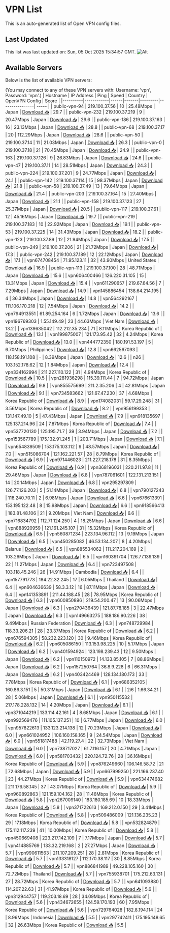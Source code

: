 # VPN List

This is an auto-generated list of Open VPN config files.

## Last Updated

This list was last updated on: Sun, 05 Oct 2025 15:34:57 GMT.
![Alt](https://repobeats.axiom.co/api/embed/186b98318ef1479477931607c1ad7d823f12451f.svg "Repobeats analytics image")

## Available Servers

Below is the list of available VPN servers:

(You may connect to any of these VPN servers with: Username: 'vpn', Password: 'vpn'.)
| Hostname | IP Address | Ping | Speed | Country | OpenVPN Config | Score |
|----------|------------|------|-------|---------|----------------| ----- |
| public-vpn-94 | 219.100.37.56 | 10 | 25.48Mbps | Japan | [Download 📥](./configs/server_0_JP.ovpn) | 29.7 |
| public-vpn-232 | 219.100.37.219 | 9 | 20.47Mbps | Japan | [Download 📥](./configs/server_1_JP.ovpn) | 29.6 |
| public-vpn-186 | 219.100.37.163 | 16 | 23.13Mbps | Japan | [Download 📥](./configs/server_2_JP.ovpn) | 28.8 |
| public-vpn-68 | 219.100.37.17 | 20 | 112.29Mbps | Japan | [Download 📥](./configs/server_3_JP.ovpn) | 28.6 |
| public-vpn-50 | 219.100.37.14 | 11 | 21.03Mbps | Japan | [Download 📥](./configs/server_4_JP.ovpn) | 26.3 |
| public-vpn-0 | 219.100.37.18 | 21 | 70.45Mbps | Japan | [Download 📥](./configs/server_5_JP.ovpn) | 24.9 |
| public-vpn-163 | 219.100.37.126 | 9 | 26.83Mbps | Japan | [Download 📥](./configs/server_6_JP.ovpn) | 24.6 |
| public-vpn-47 | 219.100.37.11 | 14 | 28.51Mbps | Japan | [Download 📥](./configs/server_7_JP.ovpn) | 24.3 |
| public-vpn-224 | 219.100.37.201 | 9 | 24.77Mbps | Japan | [Download 📥](./configs/server_8_JP.ovpn) | 24.1 |
| public-vpn-142 | 219.100.37.114 | 15 | 98.37Mbps | Japan | [Download 📥](./configs/server_9_JP.ovpn) | 21.8 |
| public-vpn-58 | 219.100.37.49 | 13 | 79.64Mbps | Japan | [Download 📥](./configs/server_10_JP.ovpn) | 21.4 |
| public-vpn-203 | 219.100.37.164 | 15 | 27.40Mbps | Japan | [Download 📥](./configs/server_11_JP.ovpn) | 21.1 |
| public-vpn-158 | 219.100.37.123 | 27 | 25.37Mbps | Japan | [Download 📥](./configs/server_12_JP.ovpn) | 20.5 |
| public-vpn-117 | 219.100.37.61 | 12 | 45.16Mbps | Japan | [Download 📥](./configs/server_13_JP.ovpn) | 19.7 |
| public-vpn-219 | 219.100.37.183 | 10 | 22.92Mbps | Japan | [Download 📥](./configs/server_14_JP.ovpn) | 19.1 |
| public-vpn-53 | 219.100.37.225 | 14 | 31.43Mbps | Japan | [Download 📥](./configs/server_15_JP.ovpn) | 18.2 |
| public-vpn-123 | 219.100.37.89 | 12 | 21.94Mbps | Japan | [Download 📥](./configs/server_16_JP.ovpn) | 17.5 |
| public-vpn-249 | 219.100.37.206 | 21 | 21.72Mbps | Japan | [Download 📥](./configs/server_17_JP.ovpn) | 17.3 |
| public-vpn-242 | 219.100.37.189 | 12 | 22.12Mbps | Japan | [Download 📥](./configs/server_18_JP.ovpn) | 17.1 |
| vpn674708454 | 71.95.123.11 | 32 | 43.90Mbps | United States | [Download 📥](./configs/server_19_US.ovpn) | 16.9 |
| public-vpn-113 | 219.100.37.100 | 28 | 48.71Mbps | Japan | [Download 📥](./configs/server_20_JP.ovpn) | 15.6 |
| vpn606400466 | 126.220.31.105 | 15 | 13.31Mbps | Japan | [Download 📥](./configs/server_21_JP.ovpn) | 15.4 |
| vpn611290657 | 219.67.64.56 | 7 | 7.29Mbps | Japan | [Download 📥](./configs/server_22_JP.ovpn) | 14.9 |
| vpn145886454 | 138.64.214.195 | 4 | 36.34Mbps | Japan | [Download 📥](./configs/server_23_JP.ovpn) | 14.8 |
| vpn564292167 | 111.106.170.218 | 12 | 7.54Mbps | Japan | [Download 📥](./configs/server_24_JP.ovpn) | 14.2 |
| vpn794913551 | 61.89.254.164 | 6 | 1.72Mbps | Japan | [Download 📥](./configs/server_25_JP.ovpn) | 13.6 |
| vpn196769303 | 1.55.149.49 | 23 | 44.63Mbps | Viet Nam | [Download 📥](./configs/server_26_VN.ovpn) | 13.2 |
| vpn139635042 | 112.212.35.234 | 71 | 8.11Mbps | Korea Republic of | [Download 📥](./configs/server_27_KR.ovpn) | 13.1 |
| vpn199875007 | 121.173.95.42 | 32 | 4.24Mbps | Korea Republic of | [Download 📥](./configs/server_28_KR.ovpn) | 13.0 |
| vpn444772350 | 180.191.53.197 | 5 | 6.70Mbps | Philippines | [Download 📥](./configs/server_29_PH.ovpn) | 12.8 |
| vpn662567093 | 118.158.191.108 | - | 8.39Mbps | Japan | [Download 📥](./configs/server_30_JP.ovpn) | 12.6 |
| n26 | 103.152.178.62 | 12 | 1.84Mbps | Japan | [Download 📥](./configs/server_31_JP.ovpn) | 12.4 |
| vpn334162994 | 211.227.110.122 | 31 | 4.94Mbps | Korea Republic of | [Download 📥](./configs/server_32_KR.ovpn) | 10.5 |
| vpn281936298 | 115.39.111.44 | 7 | 94.72Mbps | Japan | [Download 📥](./configs/server_33_JP.ovpn) | 9.8 |
| vpn855575699 | 211.2.35.206 | 4 | 42.81Mbps | Japan | [Download 📥](./configs/server_34_JP.ovpn) | 9.1 |
| vpn734583662 | 121.67.47.230 | 37 | 4.68Mbps | Korea Republic of | [Download 📥](./configs/server_35_KR.ovpn) | 8.9 |
| vpn174082031 | 59.17.29.248 | 31 | 3.56Mbps | Korea Republic of | [Download 📥](./configs/server_36_KR.ovpn) | 8.2 |
| vpn956199353 | 131.147.49.10 | 5 | 47.43Mbps | Japan | [Download 📥](./configs/server_37_JP.ovpn) | 7.9 |
| vpn918135697 | 125.137.214.96 | 24 | 7.87Mbps | Korea Republic of | [Download 📥](./configs/server_38_KR.ovpn) | 7.4 |
| vpn537720130 | 125.195.71.7 | 39 | 3.94Mbps | Japan | [Download 📥](./configs/server_39_JP.ovpn) | 7.2 |
| vpn153567789 | 175.132.91.245 | 1 | 203.71Mbps | Japan | [Download 📥](./configs/server_40_JP.ovpn) | 7.1 |
| vpn654839509 | 153.175.103.112 | 9 | 48.57Mbps | Japan | [Download 📥](./configs/server_41_JP.ovpn) | 7.0 |
| vpn515086704 | 121.162.221.57 | 28 | 8.79Mbps | Korea Republic of | [Download 📥](./configs/server_42_KR.ovpn) | 6.9 |
| vpn971446023 | 211.227.218.178 | 31 | 8.35Mbps | Korea Republic of | [Download 📥](./configs/server_43_KR.ovpn) | 6.9 |
| vpn368196031 | 220.211.97.8 | 11 | 29.46Mbps | Japan | [Download 📥](./configs/server_44_JP.ovpn) | 6.8 |
| vpn787061601 | 122.131.213.151 | 14 | 20.14Mbps | Japan | [Download 📥](./configs/server_45_JP.ovpn) | 6.8 |
| vpn295297809 | 126.77.126.203 | 5 | 51.14Mbps | Japan | [Download 📥](./configs/server_46_JP.ovpn) | 6.8 |
| vpn790127243 | 118.240.70.11 | 2 | 6.98Mbps | Japan | [Download 📥](./configs/server_47_JP.ovpn) | 6.6 |
| vpn676613391 | 153.195.122.48 | 8 | 15.98Mbps | Japan | [Download 📥](./configs/server_48_JP.ovpn) | 6.6 |
| vpn918566413 | 183.81.48.106 | 21 | 9.20Mbps | Viet Nam | [Download 📥](./configs/server_49_VN.ovpn) | 6.6 |
| vpn716834792 | 112.71.124.250 | 4 | 18.25Mbps | Japan | [Download 📥](./configs/server_50_JP.ovpn) | 6.6 |
| vpn888920959 | 121.161.245.107 | 31 | 15.32Mbps | Korea Republic of | [Download 📥](./configs/server_51_KR.ovpn) | 6.5 |
| vpn560871234 | 223.134.96.112 | 13 | 9.19Mbps | Japan | [Download 📥](./configs/server_52_JP.ovpn) | 6.5 |
| vpn450285082 | 46.53.134.207 | 8 | 4.20Mbps | Belarus | [Download 📥](./configs/server_53_BY.ovpn) | 6.5 |
| vpn885534062 | 111.217.204.169 | 2 | 103.26Mbps | Japan | [Download 📥](./configs/server_54_JP.ovpn) | 6.5 |
| vpn160391704 | 126.77.139.139 | 22 | 11.27Mbps | Japan | [Download 📥](./configs/server_55_JP.ovpn) | 6.4 |
| vpn723497508 | 103.118.45.246 | 26 | 14.91Mbps | Cambodia | [Download 📥](./configs/server_56_KH.ovpn) | 6.4 |
| vpn157791773 | 184.22.32.245 | 17 | 6.05Mbps | Thailand | [Download 📥](./configs/server_57_TH.ovpn) | 6.4 |
| vpn604636639 | 58.3.3.12 | 16 | 87.11Mbps | Japan | [Download 📥](./configs/server_58_JP.ovpn) | 6.4 |
| vpn141353891 | 211.44.188.45 | 28 | 78.95Mbps | Korea Republic of | [Download 📥](./configs/server_59_KR.ovpn) | 6.3 |
| vpn600850896 | 219.54.200.47 | 13 | 90.06Mbps | Japan | [Download 📥](./configs/server_60_JP.ovpn) | 6.3 |
| vpn270436439 | 121.87.78.185 | 3 | 22.47Mbps | Japan | [Download 📥](./configs/server_61_JP.ovpn) | 6.3 |
| vpn149663275 | 188.186.90.226 | 38 | 9.49Mbps | Russian Federation | [Download 📥](./configs/server_62_RU.ovpn) | 6.3 |
| vpn748729984 | 118.33.206.21 | 28 | 23.37Mbps | Korea Republic of | [Download 📥](./configs/server_63_KR.ovpn) | 6.2 |
| vpn676594305 | 58.232.223.120 | 30 | 9.46Mbps | Korea Republic of | [Download 📥](./configs/server_64_KR.ovpn) | 6.2 |
| vpn605086150 | 113.153.98.225 | 10 | 5.17Mbps | Japan | [Download 📥](./configs/server_65_JP.ovpn) | 6.2 |
| vpn401594924 | 123.198.239.43 | 12 | 9.50Mbps | Japan | [Download 📥](./configs/server_66_JP.ovpn) | 6.2 |
| vpn110150972 | 14.133.85.105 | 7 | 88.86Mbps | Japan | [Download 📥](./configs/server_67_JP.ovpn) | 6.2 |
| vpn157250764 | 36.8.9.228 | 6 | 66.31Mbps | Japan | [Download 📥](./configs/server_68_JP.ovpn) | 6.2 |
| vpn403424469 | 128.134.180.173 | 33 | 7.78Mbps | Korea Republic of | [Download 📥](./configs/server_69_KR.ovpn) | 6.1 |
| vpn686352105 | 160.86.3.151 | 5 | 50.31Mbps | Japan | [Download 📥](./configs/server_70_JP.ovpn) | 6.1 |
| 2i6 | 1.66.34.21 | 28 | 5.06Mbps | Japan | [Download 📥](./configs/server_71_JP.ovpn) | 6.1 |
| vpn950115532 | 217.178.228.132 | 14 | 4.20Mbps | Japan | [Download 📥](./configs/server_72_JP.ovpn) | 6.1 |
| vpn371044219 | 133.114.42.161 | 4 | 8.68Mbps | Japan | [Download 📥](./configs/server_73_JP.ovpn) | 6.1 |
| vpn992569476 | 111.105.137.251 | 10 | 6.77Mbps | Japan | [Download 📥](./configs/server_74_JP.ovpn) | 6.0 |
| vpn957822613 | 133.123.214.138 | 12 | 70.23Mbps | Japan | [Download 📥](./configs/server_75_JP.ovpn) | 6.0 |
| vpn661024952 | 106.160.158.165 | 9 | 24.54Mbps | Japan | [Download 📥](./configs/server_76_JP.ovpn) | 6.0 |
| vpn551817488 | 42.119.27.4 | 22 | 32.73Mbps | Viet Nam | [Download 📥](./configs/server_77_VN.ovpn) | 6.0 |
| vpn738717027 | 61.7.116.157 | 20 | 4.71Mbps | Japan | [Download 📥](./configs/server_78_JP.ovpn) | 6.0 |
| vpn581703432 | 220.124.72.76 | 28 | 36.16Mbps | Korea Republic of | [Download 📥](./configs/server_79_KR.ovpn) | 5.9 |
| vpn876249660 | 106.146.58.72 | 21 | 72.68Mbps | Japan | [Download 📥](./configs/server_80_JP.ovpn) | 5.9 |
| vpn667999250 | 221.166.237.40 | 23 | 44.27Mbps | Korea Republic of | [Download 📥](./configs/server_81_KR.ovpn) | 5.9 |
| vpn634474682 | 211.176.58.145 | 37 | 43.07Mbps | Korea Republic of | [Download 📥](./configs/server_82_KR.ovpn) | 5.9 |
| vpn960892863 | 121.159.104.162 | 28 | 11.46Mbps | Korea Republic of | [Download 📥](./configs/server_83_KR.ovpn) | 5.8 |
| vpn267009140 | 183.180.185.69 | 10 | 18.33Mbps | Japan | [Download 📥](./configs/server_84_JP.ovpn) | 5.8 |
| vpn371722613 | 169.212.0.150 | 29 | 3.41Mbps | Korea Republic of | [Download 📥](./configs/server_85_KR.ovpn) | 5.8 |
| vpn509486009 | 121.136.235.23 | 29 | 17.18Mbps | Korea Republic of | [Download 📥](./configs/server_86_KR.ovpn) | 5.8 |
| vpn532824879 | 175.112.117.239 | 41 | 10.00Mbps | Korea Republic of | [Download 📥](./configs/server_87_KR.ovpn) | 5.8 |
| vpn450669408 | 223.217.142.109 | 7 | 7.17Mbps | Japan | [Download 📥](./configs/server_88_JP.ovpn) | 5.7 |
| vpn414885769 | 133.32.219.168 | 2 | 27.27Mbps | Japan | [Download 📥](./configs/server_89_JP.ovpn) | 5.7 |
| vpn990611563 | 211.107.209.251 | 28 | 2.81Mbps | Korea Republic of | [Download 📥](./configs/server_90_KR.ovpn) | 5.7 |
| vpn133318127 | 112.170.38.117 | 30 | 8.85Mbps | Korea Republic of | [Download 📥](./configs/server_91_KR.ovpn) | 5.7 |
| vpn886841989 | 49.228.105.160 | 30 | 72.72Mbps | Thailand | [Download 📥](./configs/server_92_TH.ovpn) | 5.7 |
| vpn755938701 | 175.212.63.131 | 27 | 28.72Mbps | Korea Republic of | [Download 📥](./configs/server_93_KR.ovpn) | 5.7 |
| vpn641093880 | 114.207.22.63 | 31 | 41.97Mbps | Korea Republic of | [Download 📥](./configs/server_94_KR.ovpn) | 5.6 |
| vpn312944757 | 119.203.18.69 | 28 | 34.09Mbps | Korea Republic of | [Download 📥](./configs/server_95_KR.ovpn) | 5.6 |
| vpn434672655 | 124.59.170.193 | 60 | 7.95Mbps | Korea Republic of | [Download 📥](./configs/server_96_KR.ovpn) | 5.6 |
| vpn729764028 | 182.8.194.114 | 24 | 8.96Mbps | Indonesia | [Download 📥](./configs/server_97_ID.ovpn) | 5.5 |
| vpn297742411 | 175.195.148.65 | 32 | 26.63Mbps | Korea Republic of | [Download 📥](./configs/server_98_KR.ovpn) | 5.5 |
